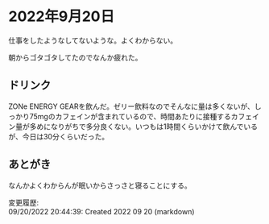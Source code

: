 # 2022年9月20日

仕事をしたようなしてないような。よくわからない。

朝からゴタゴタしてたのでなんか疲れた。

## ドリンク

ZONe ENERGY GEARを飲んだ。ゼリー飲料なのでそんなに量は多くないが、しっかり75mgのカフェインが含まれているので、時間あたりに接種するカフェイン量が多めになりがちで多分良くない。いつもは1時間くらいかけて飲んでいるが、今日は30分くらいだった。

## あとがき

なんかよくわからんが眠いからさっさと寝ることにする。

変更履歴:  
09/20/2022 20:44:39: Created 2022 09 20 (markdown)  
